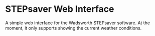 STEPsaver Web Interface
=======================

A simple web interface for the Wadsworth STEPsaver software. At the moment, it only supports showing the current weather conditions.

